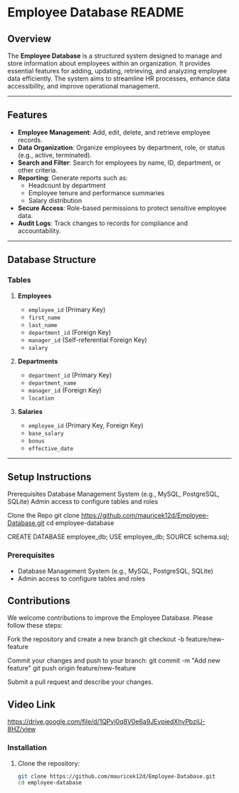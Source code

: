 # Employee Database README

## Overview

The **Employee Database** is a structured system designed to manage and store information about employees within an organization. It provides essential features for adding, updating, retrieving, and analyzing employee data efficiently. The system aims to streamline HR processes, enhance data accessibility, and improve operational management.

---

## Features

- **Employee Management**: Add, edit, delete, and retrieve employee records.
- **Data Organization**: Organize employees by department, role, or status (e.g., active, terminated).
- **Search and Filter**: Search for employees by name, ID, department, or other criteria.
- **Reporting**: Generate reports such as:
  - Headcount by department
  - Employee tenure and performance summaries
  - Salary distribution
- **Secure Access**: Role-based permissions to protect sensitive employee data.
- **Audit Logs**: Track changes to records for compliance and accountability.

---

## Database Structure

### Tables

1. **Employees**
   - `employee_id` (Primary Key)
   - `first_name`
   - `last_name`
   - `department_id` (Foreign Key)
   - `manager_id` (Self-referential Foreign Key)
   - `salary`

2. **Departments**
   - `department_id` (Primary Key)
   - `department_name`
   - `manager_id` (Foreign Key)
   - `location`

3. **Salaries**
   - `employee_id` (Primary Key, Foreign Key)
   - `base_salary`
   - `bonus`
   - `effective_date`

---

## Setup Instructions

Prerequisites
Database Management System (e.g., MySQL, PostgreSQL, SQLite)
Admin access to configure tables and roles

Clone the Repo
git clone https://github.com/mauricek12d/Employee-Database.git
cd employee-database


CREATE DATABASE employee_db;
USE employee_db;
SOURCE schema.sql;


### Prerequisites

- Database Management System (e.g., MySQL, PostgreSQL, SQLite)
- Admin access to configure tables and roles

## Contributions
We welcome contributions to improve the Employee Database. Please follow these steps:

Fork the repository and create a new branch
git checkout -b feature/new-feature

Commit your changes and push to your branch:
git commit -m "Add new feature"
git push origin feature/new-feature

Submit a pull request and describe your changes.

## Video Link

https://drive.google.com/file/d/1QPvj0q8V0e6a9JEvpiedXhvPbzjU-8HZ/view





### Installation

1. Clone the repository:
   ```bash
   git clone https://github.com/mauricek12d/Employee-Database.git
   cd employee-database








